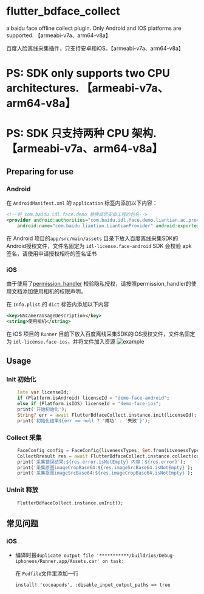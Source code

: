 # flutter_bdface_collect

a baidu face offline collect plugin. Only Android and IOS platforms are supported. 【armeabi-v7a、arm64-v8a】

百度人脸离线采集插件，只支持安卓和iOS。【armeabi-v7a、arm64-v8a】

# PS: SDK only supports two CPU architectures. 【armeabi-v7a、arm64-v8a】
# PS: SDK 只支持两种 CPU 架构. 【armeabi-v7a、arm64-v8a】


## Preparing for use
### Android
在 `AndroidManifest.xml` 的 `application` 标签内添加以下内容：
```xml
<!--将 com.baidu.idl.face.demo 替换成您安卓工程的包名-->
<provider android:authorities="com.baidu.idl.face.demo.liantian.ac.provider"
    android:name="com.baidu.liantian.LiantianProvider" android:exported="true"/>
```
在 Android 项目的`app/src/main/assets` 目录下放入百度离线采集SDK的Android授权文件，文件名固定为 `idl-license.face-android`
SDK 会校验 apk 签名，请使用申请授权相符的签名证书
### iOS
由于使用了[permission_handler](https://pub.dev/packages/permission_handler) 
校验隐私授权，请按照permission_handler的使用文档添加使用相机的权限声明。

在 `Info.plist` 的 `dict` 标签内添加以下内容
```xml
<key>NSCameraUsageDescription</key>
<string>使用相机</string>
```
在 iOS 项目的 `Runner` 目前下放入百度离线采集SDK的iOS授权文件，文件名固定为 `idl-license.face-ios`，并将文件加入资源
![example](https://raw.githubusercontent.com/fluttercandies/flutter_bdface_collect/main/doc/QQ20210616-175934.jpg)

## Usage

### Init 初始化
```dart 
    late var licenseId;
    if (Platform.isAndroid) licenseId = "demo-face-android";
    else if (Platform.isIOS) licenseId = "demo-face-ios";
    print('开始初始化');
    String? err = await FlutterBdfaceCollect.instance.init(licenseId);
    print('初始化结果${err == null ? '成功' : '失败'}');
```

### Collect 采集
```dart
    FaceConfig config = FaceConfig(livenessTypes: Set.from(LivenessType.all.sublist(1, 4)));
    CollectRresult res = await FlutterBdfaceCollect.instance.collect(config);
    print('采集错误结果:${res.error.isNotEmpty} 内容：${res.error}');
    print('采集原图imageCropBase64:${res.imageSrcBase64.isNotEmpty}');
    print('采集抠图imageSrcBase64:${res.imageCropBase64.isNotEmpty}');
```
### UnInit 释放
```dart
    FlutterBdfaceCollect.instance.unInit();
```

## 常见问题
### iOS
* 编译时报`duplicate output file '***********/build/ios/Debug-iphoneos/Runner.app/Assets.car' on task:`
  
    在 `Podfile`文件里添加一行
  
    ```install! 'cocoapods', :disable_input_output_paths => true```








